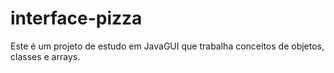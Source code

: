 # interface-pizza
Este é um projeto de estudo em JavaGUI que trabalha conceitos de objetos, classes e arrays.
